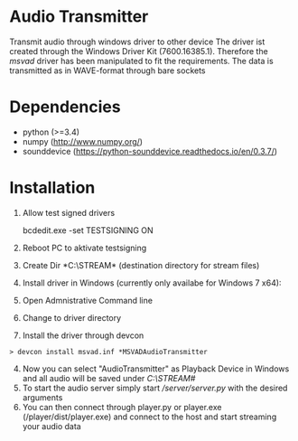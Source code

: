 # Audio Transmitter

Transmit audio through windows driver to other device
The driver ist created through the Windows Driver Kit (7600.16385.1). Therefore the *msvad* driver has been manipulated to fit the requirements.
The data is transmitted as in WAVE-format through bare sockets


# Dependencies
- python (>=3.4)
- numpy (http://www.numpy.org/)
- sounddevice (https://python-sounddevice.readthedocs.io/en/0.3.7/)


# Installation
1. Allow test signed drivers

    bcdedit.exe -set TESTSIGNING ON

2. Reboot PC to aktivate testsigning
3. Create Dir *C:\STREAM\* (destination directory for stream files)
3. Install driver in Windows (currently only availabe for Windows 7 x64):

  1. Open Admnistrative Command line
  2. Change to driver directory
  3. Install the driver through devcon

    > devcon install msvad.inf *MSVADAudioTransmitter
 
4. Now you can select "AudioTransmitter" as Playback Device in Windows and all audio will be saved under *C:\STREAM\#*
5. To start the audio server simply start */server/server.py* with the desired arguments
6. You can then connect through player.py or player.exe (/player/dist/player.exe) and connect to the host and start streaming your audio data
